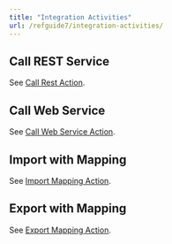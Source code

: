 ```yaml
---
title: "Integration Activities"
url: /refguide7/integration-activities/
---
```


## Call REST Service

See [Call Rest Action](/refguide7/call-rest-action/).

## Call Web Service

See [Call Web Service Action](/refguide7/call-web-service-action/).

## Import with Mapping

See [Import Mapping Action](/refguide7/import-mapping-action/).

## Export with Mapping

See [Export Mapping Action](/refguide7/export-mapping-action/).
